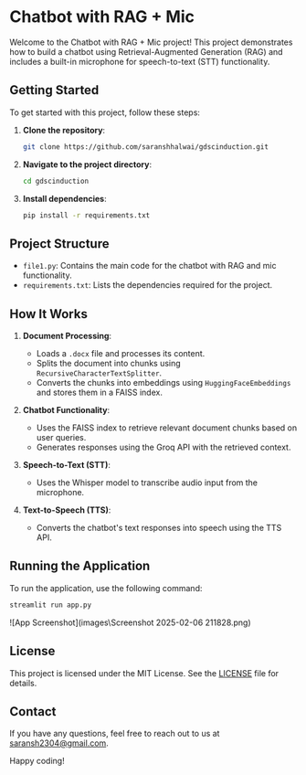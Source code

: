 # Chatbot with RAG + Mic

Welcome to the Chatbot with RAG + Mic project! This project demonstrates how to build a chatbot using Retrieval-Augmented Generation (RAG) and includes a built-in microphone for speech-to-text (STT) functionality.

## Getting Started

To get started with this project, follow these steps:

1. **Clone the repository**:
    ```bash
    git clone https://github.com/saranshhalwai/gdscinduction.git
    ```
2. **Navigate to the project directory**:
    ```bash
    cd gdscinduction
    ```
3. **Install dependencies**:
    ```bash
    pip install -r requirements.txt
    ```

## Project Structure

- `file1.py`: Contains the main code for the chatbot with RAG and mic functionality.
- `requirements.txt`: Lists the dependencies required for the project.

## How It Works

1. **Document Processing**:
    - Loads a `.docx` file and processes its content.
    - Splits the document into chunks using `RecursiveCharacterTextSplitter`.
    - Converts the chunks into embeddings using `HuggingFaceEmbeddings` and stores them in a FAISS index.

2. **Chatbot Functionality**:
    - Uses the FAISS index to retrieve relevant document chunks based on user queries.
    - Generates responses using the Groq API with the retrieved context.

3. **Speech-to-Text (STT)**:
    - Uses the Whisper model to transcribe audio input from the microphone.

4. **Text-to-Speech (TTS)**:
    - Converts the chatbot's text responses into speech using the TTS API.

## Running the Application

To run the application, use the following command:
```bash
streamlit run app.py
```
![App Screenshot](images\Screenshot 2025-02-06 211828.png)
## License

This project is licensed under the MIT License. See the [LICENSE](LICENSE.md) file for details.

## Contact

If you have any questions, feel free to reach out to us at [saransh2304@gmail.com](mailto:saransh2304@gmail.com).

Happy coding!